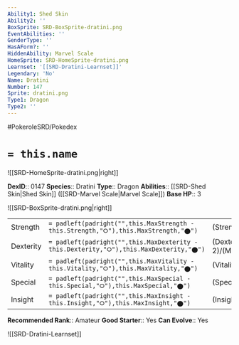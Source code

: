 ```yaml
---
Ability1: Shed Skin
Ability2: ''
BoxSprite: SRD-BoxSprite-dratini.png
EventAbilities: ''
GenderType: ''
HasAForm?: ''
HiddenAbility: Marvel Scale
HomeSprite: SRD-HomeSprite-dratini.png
Learnset: '[[SRD-Dratini-Learnset]]'
Legendary: 'No'
Name: Dratini
Number: 147
Sprite: dratini.png
Type1: Dragon
Type2: ''
---
```


#PokeroleSRD/Pokedex

# `= this.name`

![[SRD-HomeSprite-dratini.png|right]]

**DexID**:: 0147
**Species**:: Dratini
**Type**:: Dragon
**Abilities**:: [[SRD-Shed Skin|Shed Skin]] ([[SRD-Marvel Scale|Marvel Scale]])
**Base HP**:: 3

![[SRD-BoxSprite-dratini.png|right]]

|           |                                                                                        |                                          |
| --------- | -------------------------------------------------------------------------------------- | ---------------------------------------- |
| Strength  | `= padleft(padright("",this.MaxStrength - this.Strength,"⭘"),this.MaxStrength,"⬤")`    | (Strength::2)/(MaxStrength::4)   |
| Dexterity | `= padleft(padright("",this.MaxDexterity - this.Dexterity,"⭘"),this.MaxDexterity,"⬤")` | (Dexterity:: 2)/(MaxDexterity::4) |
| Vitality  | `= padleft(padright("",this.MaxVitality - this.Vitality,"⭘"),this.MaxVitality,"⬤")`    | (Vitality::2)/(MaxVitality::4)   |
| Special   | `= padleft(padright("",this.MaxSpecial - this.Special,"⭘"),this.MaxSpecial,"⬤")`       | (Special::2)/(MaxSpecial::4)     |
| Insight   | `= padleft(padright("",this.MaxInsight - this.Insight,"⭘"),this.MaxInsight,"⬤")`       | (Insight::2)/(MaxInsight::4)     |

**Recommended Rank**:: Amateur
**Good Starter**:: Yes
**Can Evolve**:: Yes

![[SRD-Dratini-Learnset]]